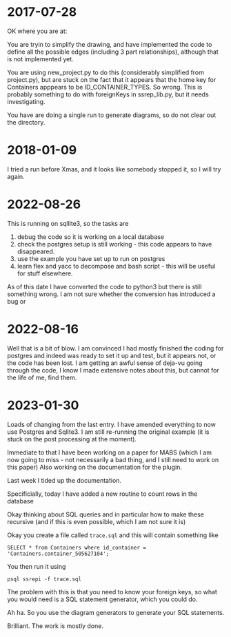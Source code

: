 # 2017-07-28

OK where you are at:

You are tryin to simplify the drawing, and have implemented the code to define all the possible edges (including 3 part relationships), although that is not implemented yet.

You are using new\_project.py to do this (considerably simplified from
project.py), but are stuck on the fact that it appears that the home key for
Containers apppears to be ID\_CONTAINER\_TYPES. So wrong. This is probably
something to do with foreignKeys in ssrep\_lib.py, but it needs investigating.

You have are doing a single run to generate diagrams, so do not clear out the directory.

# 2018-01-09

I tried a run before Xmas, and it looks like somebody stopped it, so I will try again.

# 2022-08-26

This is running on sqllite3, so the tasks are

1. debug the code so it is working on a local database
2. check the postgres setup is still working - this code appears to have disappeared.
3. use the example you have set up to run on postgres
4. learn flex and yacc to decompose and bash script - this will be useful for stuff elsewhere.

As of this date I have converted the code to python3 but there is still something wrong. I am not sure whether the conversion has introduced a bug or               

# 2022-08-16

Well that is a bit of blow. I am convinced I had mostly finished the coding for
postgres and indeed was ready to set it up and test, but it appears not, or the
code has been lost. I am getting an awful sense of deja-vu going through the
code, I know I made extensive notes about this, but cannot for the life of me,
find them.

# 2023-01-30

Loads of changing from the last entry. I have amended everything to now use
Postgres and Sqlite3. I am still re-running the original example (it is stuck
on the post processing at the moment).

Immediate to that I have been working on a paper for MABS (which I am now going
to miss - not necessarily a bad thing, and I still need to work on this paper)
Also working on the documentation for the plugin.

Last week I tided up the documentation.

Specificially, today I have added a new routine to count rows in the database

Okay thinking about SQL queries and in particular how to make these recursive (and if this is even possible, which I am not sure it is)

Okay you create a file called `trace.sql` and this will contain something like 

```
SELECT * from Containers where id_container = 'Containers.container_505627104';
```

You then run it using 

```
psql ssrepi -f trace.sql
```

The problem with this is that you need to know your foreign keys, so what you would need is a SQL statement generator, which you could do.

Ah ha. So you use the diagram generators to generate your SQL statements.

Brilliant. The work is mostly done.
